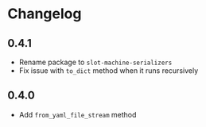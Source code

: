 # Changelog

## 0.4.1

- Rename package to `slot-machine-serializers`
- Fix issue with `to_dict` method when it runs recursively

## 0.4.0

- Add `from_yaml_file_stream` method

